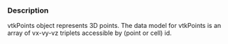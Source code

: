 ### Description

vtkPoints object represents 3D points. The data model for vtkPoints is an array of vx-vy-vz triplets accessible by (point or cell) id.

